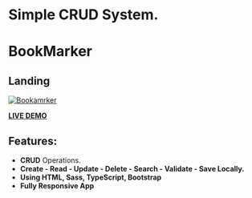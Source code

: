 # Simple CRUD System.
# BookMarker

## Landing


<a href="https://alil0l.github.io/Bookmark-assignment/" target="_blank"> ![Bookamrker](https://github.com/Alil0l/Bookmark-assignment/assets/137832626/9306d6da-e18d-455c-b4b2-9f3292ec03d8) </a>

<a href="https://alil0l.github.io/Bookmark-assignment/" target="_blank">**LIVE DEMO**</a>


## Features:
* **CRUD** Operations.
* **Create - Read - Update - Delete - Search - Validate - Save Locally.**
* **Using HTML, Sass, TypeScript, Bootstrap** 
* **Fully Responsive App**
